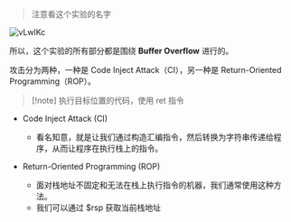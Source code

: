 > 注意看这个实验的名字

![vLwlKc](https://picture-suyifan.oss-cn-shenzhen.aliyuncs.com/uPic/vLwlKc.png)

所以，这个实验的所有部分都是围绕 **Buffer Overflow** 进行的。

攻击分为两种，一种是 Code Inject Attack（CI），另一种是 Return-Oriented Programming（ROP）。

>[!note] 执行目标位置的代码，使用 ret 指令


- Code Inject Attack (CI)
	- 看名知意，就是让我们通过构造汇编指令，然后转换为字符串传递给程序，从而让程序在执行栈上的指令。

- Return-Oriented Programming (ROP)
	- 面对栈地址不固定和无法在栈上执行指令的机器，我们通常使用这种方法。
	- 我们可以通过 $rsp 获取当前栈地址